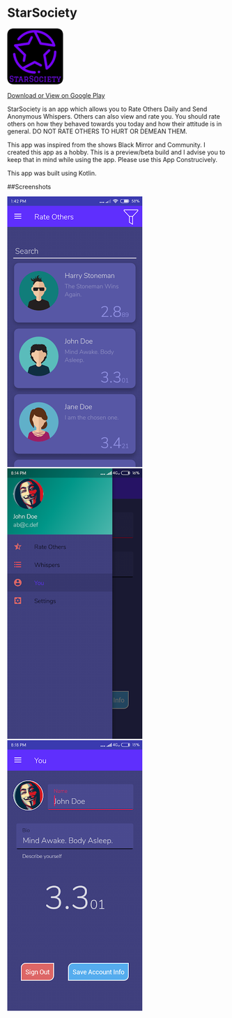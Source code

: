 # StarSociety
<a href="https://play.google.com/store/apps/details?id=info.adi.starsociety"><img src="images/logo.png" width="128"></a>

[Download or View on Google Play](https://play.google.com/store/apps/details?id=info.adi.starsociety)

StarSociety is an app which allows you to Rate Others Daily and Send Anonymous Whispers.
Others can also view and rate you.
You should rate others on how they behaved towards you today and how their attitude is in general. DO NOT RATE OTHERS TO HURT OR DEMEAN THEM.

This app was inspired from the shows Black Mirror and Community.
I created this app as a hobby. This is a preview/beta build and I advise you to keep that in mind while using the app.
Please use this App Construcively.

This app was built using Kotlin.

##Screenshots

<img src="images/screenshot1.png">&nbsp;&nbsp;
<img src="images/screenshot2.png">&nbsp;&nbsp;
<img src="images/screenshot3.png">
